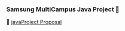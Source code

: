 ### Samsung MultiCampus Java Project 🌱

<!--
**hyeyoung-dev/hyeyoung-dev** is a ✨ _special_ ✨ repository because its `README.md` (this file) appears on your GitHub profile.

Here are some ideas to get you started:

- 🔭 I’m currently working on ...
- 🌱 I’m currently learning ...
- 👯 I’m looking to collaborate on ...
- 🤔 I’m looking for help with ...
- 💬 Ask me about ...
- 📫 How to reach me: ...
- 😄 Pronouns: ...
- ⚡ Fun fact: ...
-->
:page_facing_up: [javaProject Proposal](https://github.com/hyeyoung-dev/Study-Java/files/7861425/javaProject.pdf)
